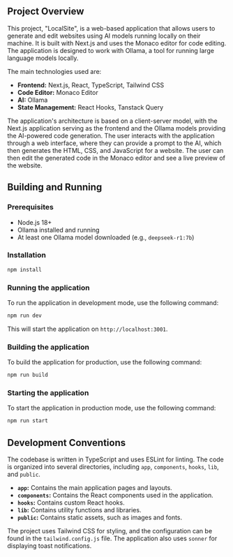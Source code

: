 ## Project Overview

This project, "LocalSite", is a web-based application that allows users to generate and edit websites using AI models running locally on their machine. It is built with Next.js and uses the Monaco editor for code editing. The application is designed to work with Ollama, a tool for running large language models locally.

The main technologies used are:
- **Frontend:** Next.js, React, TypeScript, Tailwind CSS
- **Code Editor:** Monaco Editor
- **AI:** Ollama
- **State Management:** React Hooks, Tanstack Query

The application's architecture is based on a client-server model, with the Next.js application serving as the frontend and the Ollama models providing the AI-powered code generation. The user interacts with the application through a web interface, where they can provide a prompt to the AI, which then generates the HTML, CSS, and JavaScript for a website. The user can then edit the generated code in the Monaco editor and see a live preview of the website.

## Building and Running

### Prerequisites

- Node.js 18+
- Ollama installed and running
- At least one Ollama model downloaded (e.g., `deepseek-r1:7b`)

### Installation

```bash
npm install
```

### Running the application

To run the application in development mode, use the following command:

```bash
npm run dev
```

This will start the application on `http://localhost:3001`.

### Building the application

To build the application for production, use the following command:

```bash
npm run build
```

### Starting the application

To start the application in production mode, use the following command:

```bash
npm run start
```

## Development Conventions

The codebase is written in TypeScript and uses ESLint for linting. The code is organized into several directories, including `app`, `components`, `hooks`, `lib`, and `public`.

- **`app`:** Contains the main application pages and layouts.
- **`components`:** Contains the React components used in the application.
- **`hooks`:** Contains custom React hooks.
- **`lib`:** Contains utility functions and libraries.
- **`public`:** Contains static assets, such as images and fonts.

The project uses Tailwind CSS for styling, and the configuration can be found in the `tailwind.config.js` file. The application also uses `sonner` for displaying toast notifications.
